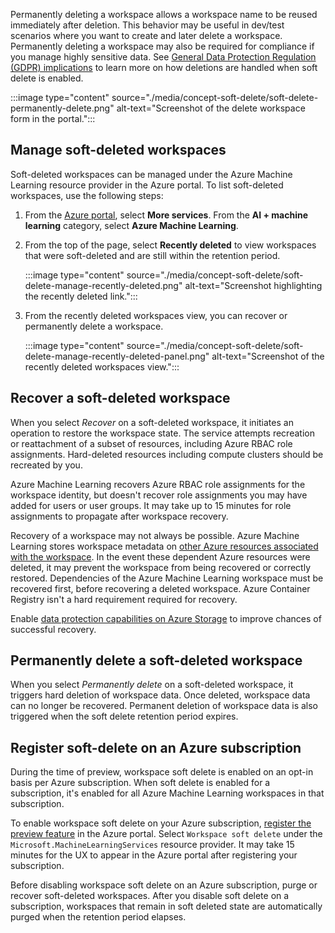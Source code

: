 Permanently deleting a workspace allows a workspace name to be reused immediately after deletion. This behavior may be useful in dev/test scenarios where you want to create and later delete a workspace. Permanently deleting a workspace may also be required for compliance if you manage highly sensitive data. See [General Data Protection Regulation (GDPR) implications](#general-data-protection-regulation-gdpr-implications) to learn more on how deletions are handled when soft delete is enabled.

:::image type="content" source="./media/concept-soft-delete/soft-delete-permanently-delete.png" alt-text="Screenshot of the delete workspace form in the portal.":::

## Manage soft-deleted workspaces

Soft-deleted workspaces can be managed under the Azure Machine Learning resource provider in the Azure portal. To list soft-deleted workspaces, use the following steps:

1. From the [Azure portal](https://portal.azure.com), select __More services__.  From the __AI + machine learning__ category, select __Azure Machine Learning__.
1. From the top of the page, select __Recently deleted__ to view workspaces that were soft-deleted and are still within the retention period.

    :::image type="content" source="./media/concept-soft-delete/soft-delete-manage-recently-deleted.png" alt-text="Screenshot highlighting the recently deleted link.":::

1. From the recently deleted workspaces view, you can recover or permanently delete a workspace.

    :::image type="content" source="./media/concept-soft-delete/soft-delete-manage-recently-deleted-panel.png" alt-text="Screenshot of the recently deleted workspaces view.":::

## Recover a soft-deleted workspace

When you select *Recover* on a soft-deleted workspace, it initiates an operation to restore the workspace state. The service attempts recreation or reattachment of a subset of resources, including Azure RBAC role assignments. Hard-deleted resources including compute clusters should be recreated by you.

Azure Machine Learning recovers Azure RBAC role assignments for the workspace identity, but doesn't recover role assignments you may have added for users or user groups. It may take up to 15 minutes for role assignments to propagate after workspace recovery.

Recovery of a workspace may not always be possible. Azure Machine Learning stores workspace metadata on [other Azure resources associated with the workspace](concept-workspace.md#associated-resources). In the event these dependent Azure resources were deleted, it may prevent the workspace from being recovered or correctly restored. Dependencies of the Azure Machine Learning workspace must be recovered first, before recovering a deleted workspace. Azure Container Registry isn't a hard requirement required for recovery.

Enable [data protection capabilities on Azure Storage](../storage/blobs/soft-delete-blob-overview.md) to improve chances of successful recovery.

## Permanently delete a soft-deleted workspace

When you select *Permanently delete* on a soft-deleted workspace, it triggers hard deletion of workspace data. Once deleted, workspace data can no longer be recovered. Permanent deletion of workspace data is also triggered when the soft delete retention period expires.

## Register soft-delete on an Azure subscription

During the time of preview, workspace soft delete is enabled on an opt-in basis per Azure subscription. When soft delete is enabled for a subscription, it's enabled for all Azure Machine Learning workspaces in that subscription.

To enable workspace soft delete on your Azure subscription, [register the preview feature](../azure-resource-manager/management/preview-features.md?tabs=azure-portal#register-preview-feature) in the Azure portal. Select `Workspace soft delete` under the `Microsoft.MachineLearningServices` resource provider. It may take 15 minutes for the UX to appear in the Azure portal after registering your subscription.

Before disabling workspace soft delete on an Azure subscription, purge or recover soft-deleted workspaces. After you disable soft delete on a subscription, workspaces that remain in soft deleted state are automatically purged when the retention period elapses.
